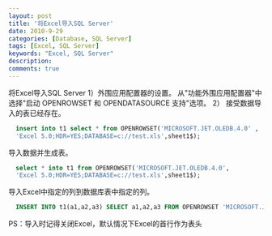 ```yaml
---
layout: post
title: '将Excel导入SQL Server'
date: 2010-9-29
categories: [Database, SQL Server]
tags: [Excel, SQL Server]
keywords: "Excel, SQL Server"
description: 
comments: true
---
```



将Excel导入SQL Server
1）外围应用配置器的设置。
 从"功能外围应用配置器"中选择"启动 OPENROWSET 和 OPENDATASOURCE 支持"选项。
2）
接受数据导入的表已经存在。
 

``` sql
  insert into t1 select * from OPENROWSET('MICROSOFT.JET.OLEDB.4.0' ,
  'Excel 5.0;HDR=YES;DATABASE=c://test.xls',sheet1$); 
```

导入数据并生成表。 

``` sql
  select * into t1 from OPENROWSET('MICROSOFT.JET.OLEDB.4.0',
  'Excel 5.0;HDR=YES;DATABASE=c://test.xls',sheet1$);
```

导入Excel中指定的列到数据库表中指定的列。

``` sql
  INSERT INTO t1(a1,a2,a3) SELECT a1,a2,a3 FROM OPENROWSET 'MICROSOFT.JET.OLEDB.4.0' ,'Excel5.0; HDR=YES; DATABASE=c://test.xls',sheet1$);
```

PS：导入时记得关闭Excel，默认情况下Excel的首行作为表头


